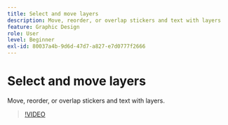 ```yaml
---
title: Select and move layers
description: Move, reorder, or overlap stickers and text with layers
feature: Graphic Design
role: User
level: Beginner
exl-id: 80037a4b-9d6d-47d7-a827-e7d0777f2666
---
```

# Select and move layers

Move, reorder, or overlap stickers and text with layers.

>[!VIDEO](https://video.tv.adobe.com/v/3420214?quality=12&learn=on&hidetitle=true)
